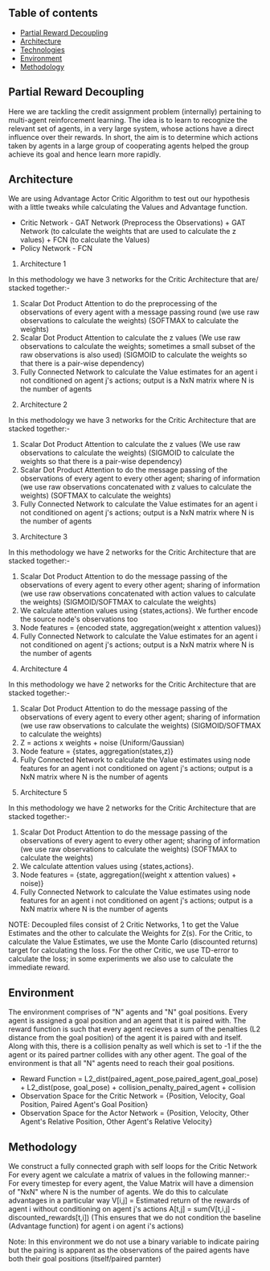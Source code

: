 ## Table of contents
* [Partial Reward Decoupling](#general-info)
* [Architecture](#architecture)
* [Technologies](#technologies)
* [Environment](#environment)
* [Methodology](#methodology)


## Partial Reward Decoupling
Here we are tackling the credit assignment problem (internally) pertaining to multi-agent reinforcement learning. The idea is to learn to recognize the relevant set of agents, in a very large system, whose actions have a direct influence over their rewards. In short, the aim is to determine which actions taken by agents in a large group of cooperating agents helped the group achieve its goal and hence learn more rapidly.

## Architecture
We are using Advantage Actor Critic Algorithm to test out our hypothesis with a little tweaks while calculating the Values and Advantage function.
* Critic Network - GAT Network (Preprocess the Observations) + GAT Network (to calculate the weights that are used to calculate the z values) + FCN (to calculate the Values)
* Policy Network - FCN

<!-- ARCHITECTURE 1 -->
1. Architecture 1

In this methodology we have 3 networks for the Critic Architecture that are/ stacked together:-
  1. Scalar Dot Product Attention to do the preprocessing of the observations of every agent with a message passing round (we use raw observations to calculate the weights) (SOFTMAX to calculate the weights)
  2. Scalar Dot Product Attention to calculate the z values (We use raw observations to calculate the weights; sometimes a small subset of the raw observations is also used) (SIGMOID to calculate the weights so that there is a pair-wise dependency)
  3. Fully Connected Network to calculate the Value estimates for an agent i not conditioned on agent j's actions; output is a NxN matrix where N is the number of agents

<!-- ARCHITECTURE 2 -->
2. Architecture 2

In this methodology we have 3 networks for the Critic Architecture that are stacked together:-
  1. Scalar Dot Product Attention to calculate the z values (We use raw observations to calculate the weights) (SIGMOID to calculate the weights so that there is a pair-wise dependency)
  2. Scalar Dot Product Attention to do the message passing of the observations of every agent to every other agent; sharing of information (we use raw observations concatenated with z values to calculate the weights) (SOFTMAX to calculate the weights)
  3. Fully Connected Network to calculate the Value estimates for an agent i not conditioned on agent j's actions; output is a NxN matrix where N is the number of agents


<!-- ARCHITECTURE 3 -->
3. Architecture 3

In this methodology we have 2 networks for the Critic Architecture that are stacked together:-
  1. Scalar Dot Product Attention to do the message passing of the observations of every agent to every other agent; sharing of information (we use raw observations concatenated with action values to calculate the weights) (SIGMOID/SOFTMAX to calculate the weights)
  2. We calculate attention values using {states,actions}. We further encode the source node's observations too
  3. Node features = {encoded state, aggregation(weight x attention values)}
  2. Fully Connected Network to calculate the Value estimates for an agent i not conditioned on agent j's actions; output is a NxN matrix where N is the number of agents


<!-- ARCHITECTURE 4 -->
4. Architecture 4

In this methodology we have 2 networks for the Critic Architecture that are stacked together:-
  1. Scalar Dot Product Attention to do the message passing of the observations of every agent to every other agent; sharing of information (we use raw observations to calculate the weights) (SIGMOID/SOFTMAX to calculate the weights)
  2. Z = actions x weights + noise (Uniform/Gaussian)
  3. Node feature = {states, aggregation(states,z)}
  4. Fully Connected Network to calculate the Value estimates using node features for an agent i not conditioned on agent j's actions; output is a NxN matrix where N is the number of agents


<!-- ARCHITECTURE 5 -->
5. Architecture 5

In this methodology we have 2 networks for the Critic Architecture that are stacked together:-
  1. Scalar Dot Product Attention to do the message passing of the observations of every agent to every other agent; sharing of information (we use raw observations to calculate the weights) (SOFTMAX to calculate the weights)
  2. We calculate attention values using {states,actions}.
  3. Node features = {state, aggregation((weight x attention values) + noise)}
  4. Fully Connected Network to calculate the Value estimates using node features for an agent i not conditioned on agent j's actions; output is a NxN matrix where N is the number of agents


NOTE: Decoupled files consist of 2 Critic Networks, 1 to get the Value Estimates and the other to calculate the Weights for Z(s). For the Critic, to calculate the Value Estimates, we use the Monte Carlo (discounted returns) target for calculating the loss. For the other Critic, we use TD-error to calculate the loss; in some experiments we also use to calculate the immediate reward.



## Environment
The environment comprises of "N" agents and "N" goal positions. Every agent is assigned a goal position and an agent that it is paired with. The reward function is such that every agent recieves a sum of the penalties (L2 distance from the goal position) of the agent it is paired with and itself. Along with this, there is a collision penalty as well which is set to -1 if the the agent or its paired partner collides with any other agent. The goal of the environment is that all "N" agents need to reach their goal positions.
* Reward Function = L2_dist(paired_agent_pose,paired_agent_goal_pose) + L2_dist(pose, goal_pose) + collision_penalty_paired_agent + collision
* Observation Space for the Critic Network = {Position, Velocity, Goal Position, Paired Agent's Goal Position} 
* Observation Space for the Actor Network = {Position, Velocity, Other Agent's Relative Position, Other Agent's Relative Velocity}

## Methodology
We construct a fully connected graph with self loops for the Critic Network
For every agent we calculate a matrix of values in the following manner:-
For every timestep for every agent, the Value Matrix will have a dimension of "NxN" where N is the number of agents.
We do this to calculate advantages in a particular way
V[i,j] = Estimated return of the rewards of agent i without conditioning on agent j's actions
A[t,j] = sum(V[t,i,j] - discounted_rewards[t,i]) (This ensures that we do not condition the baseline (Advantage function) for agent i on agent i's actions)

Note: In this environment we do not use a binary variable to indicate pairing but the pairing is apparent as the observations of the paired agents have both their goal positions (itself/paired parnter)